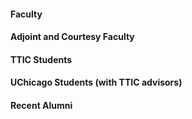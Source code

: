 #### Faculty



#### Adjoint and Courtesy Faculty



#### TTIC Students



#### UChicago Students (with TTIC advisors)



#### Recent Alumni





